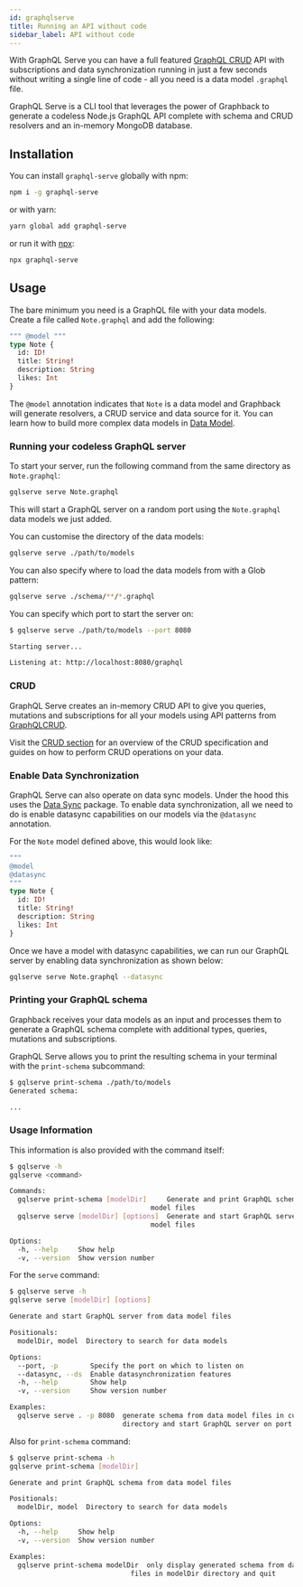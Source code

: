 ```yaml
---
id: graphqlserve
title: Running an API without code
sidebar_label: API without code
---
```


With GraphQL Serve you can have a full featured [GraphQL CRUD](https://graphqlcrud.org/) API with subscriptions and data synchronization running in just a few seconds without writing a single line of code - all you need is a data model `.graphql` file.

GraphQL Serve is a CLI tool that leverages the power of Graphback to generate a codeless Node.js GraphQL API complete with schema and CRUD resolvers and an in-memory MongoDB database. 

## Installation

You can install `graphql-serve` globally with npm:

```bash
npm i -g graphql-serve
```

or with yarn:

```bash
yarn global add graphql-serve
```

or run it with [npx](https://www.npmjs.com/package/npx): 

```bash
npx graphql-serve
```

## Usage

The bare minimum you need is a GraphQL file with your data models. Create a file called `Note.graphql` and add the following:

```graphql
""" @model """
type Note {
  id: ID!
  title: String!
  description: String
  likes: Int
}
```

The `@model` annotation indicates that `Note` is a data model and Graphback will generate resolvers, a CRUD service and data source for it. You can learn how to build more complex data models in [Data Model](../model/datamodel#model).

### Running your codeless GraphQL server

To start your server, run the following command from the same directory as `Note.graphql`:

```bash
gqlserve serve Note.graphql
```

This will start a GraphQL server on a random port using the `Note.graphql` data models we just added.

You can customise the directory of the data models:

```bash
gqlserve serve ./path/to/models
```

You can also specify where to load the data models from with a Glob pattern:

```bash
gqlserve serve ./schema/**/*.graphql
```

You can specify which port to start the server on:

```bash
$ gqlserve serve ./path/to/models --port 8080

Starting server...

Listening at: http://localhost:8080/graphql
```

### CRUD

GraphQL Serve creates an in-memory CRUD API to give you queries, mutations and subscriptions for all your models using API patterns from [GraphQLCRUD](https://graphqlcrud.org).

Visit the [CRUD section](../crud/overview) for an overview of the CRUD specification and guides on how to perform CRUD operations on your data.

### Enable Data Synchronization

GraphQL Serve can also operate on data sync models. Under the hood this uses the [Data Sync](../datasync/intro) package. 
To enable data synchronization, all we need to do is enable datasync capabilities on our models via the `@datasync` annotation.

For the `Note` model defined above, this would look like: 

```graphql
""" 
@model
@datasync 
"""
type Note {
  id: ID!
  title: String!
  description: String
  likes: Int
}
```

Once we have a model with datasync capabilities, we can run our GraphQL server by enabling data synchronization as shown below:

```bash
gqlserve serve Note.graphql --datasync
```
 
### Printing your GraphQL schema

Graphback receives your data models as an input and processes them to generate a GraphQL schema complete with additional types, queries, mutations and subscriptions.

GraphQL Serve allows you to print the resulting schema in your terminal with the `print-schema` subcommand:

```bash
$ gqlserve print-schema ./path/to/models
Generated schema:

...
```

### Usage Information

This information is also provided with the command itself:

```bash
$ gqlserve -h
gqlserve <command>

Commands:
  gqlserve print-schema [modelDir]     Generate and print GraphQL schema from data
                                   model files
  gqlserve serve [modelDir] [options]  Generate and start GraphQL server from data
                                   model files

Options:
  -h, --help     Show help                                             [boolean]
  -v, --version  Show version number                                   [boolean]
```

For the `serve` command:

```bash
$ gqlserve serve -h
gqlserve serve [modelDir] [options]

Generate and start GraphQL server from data model files

Positionals:
  modelDir, model  Directory to search for data models                  [string]

Options:
  --port, -p        Specify the port on which to listen on              [number]
  --datasync, --ds  Enable datasynchronization features                [boolean]
  -h, --help        Show help                                          [boolean]
  -v, --version     Show version number                                [boolean]

Examples:
  gqlserve serve . -p 8080  generate schema from data model files in current
                            directory and start GraphQL server on port 8080
```

Also for `print-schema` command:

```bash
$ gqlserve print-schema -h
gqlserve print-schema [modelDir]

Generate and print GraphQL schema from data model files

Positionals:
  modelDir, model  Directory to search for data models                  [string]

Options:
  -h, --help     Show help                                             [boolean]
  -v, --version  Show version number                                   [boolean]

Examples:
  gqlserve print-schema modelDir  only display generated schema from data model
                              files in modelDir directory and quit
```
